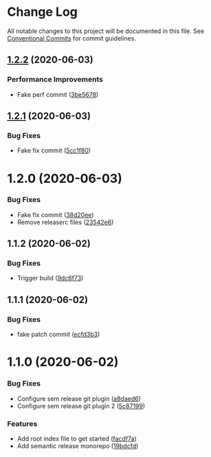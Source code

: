 # Change Log

All notable changes to this project will be documented in this file.
See [Conventional Commits](https://conventionalcommits.org) for commit guidelines.

## [1.2.2](https://github.com/pupudu/kokis/compare/@kokis/core@1.2.1...@kokis/core@1.2.2) (2020-06-03)


### Performance Improvements

* Fake perf commit ([3be5678](https://github.com/pupudu/kokis/commit/3be5678be5c93db50733dcda8730c2cac7a8a513))





## [1.2.1](https://github.com/pupudu/kokis/compare/@kokis/core@1.2.0...@kokis/core@1.2.1) (2020-06-03)


### Bug Fixes

* Fake fix commit ([5cc1f80](https://github.com/pupudu/kokis/commit/5cc1f8061c6a952d0e911c3e0f58fd84c86eae8b))





# 1.2.0 (2020-06-03)


### Bug Fixes

* Fake fix commit ([38d20ee](https://github.com/pupudu/kokis/commit/38d20ee2ef8e76dbaead4e05d260466bcb35530c))
* Remove releaserc files ([23542e6](https://github.com/pupudu/kokis/commit/23542e6c0a7d7ea2fe143c996d2194a7df88047f))



## 1.1.2 (2020-06-02)


### Bug Fixes

* Trigger build ([9dc6f73](https://github.com/pupudu/kokis/commit/9dc6f73d2ba03269edc263f914820c805d992644))



## 1.1.1 (2020-06-02)


### Bug Fixes

* fake patch commit ([ecfd3b3](https://github.com/pupudu/kokis/commit/ecfd3b314ad880d70780764e8492630c7f7098db))



# 1.1.0 (2020-06-02)


### Bug Fixes

* Configure sem release git plugin ([a8daed6](https://github.com/pupudu/kokis/commit/a8daed62290b347307c5f11f5cd219b01c98e33e))
* Configure sem release git plugin 2 ([5c87199](https://github.com/pupudu/kokis/commit/5c87199d2392070302633396c9170b260fa49722))


### Features

* Add root index file to get started ([facdf7a](https://github.com/pupudu/kokis/commit/facdf7ad86f60504c0723107dac9d2bec1823b5d))
* Add semantic release monorepo ([19bdcfd](https://github.com/pupudu/kokis/commit/19bdcfd033ce5e49cc4ec37c13d5f249e9b6d909))
